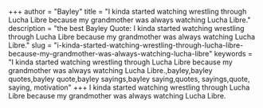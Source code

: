 +++
author = "Bayley"
title = "I kinda started watching wrestling through Lucha Libre because my grandmother was always watching Lucha Libre."
description = "the best Bayley Quote: I kinda started watching wrestling through Lucha Libre because my grandmother was always watching Lucha Libre."
slug = "i-kinda-started-watching-wrestling-through-lucha-libre-because-my-grandmother-was-always-watching-lucha-libre"
keywords = "I kinda started watching wrestling through Lucha Libre because my grandmother was always watching Lucha Libre.,bayley,bayley quotes,bayley quote,bayley sayings,bayley saying,quotes, sayings,quote, saying, motivation"
+++
I kinda started watching wrestling through Lucha Libre because my grandmother was always watching Lucha Libre.
